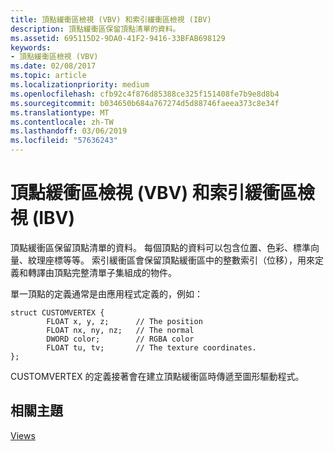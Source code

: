 ```yaml
---
title: 頂點緩衝區檢視 (VBV) 和索引緩衝區檢視 (IBV)
description: 頂點緩衝區保留頂點清單的資料。
ms.assetid: 695115D2-9DA0-41F2-9416-33BFAB698129
keywords:
- 頂點緩衝區檢視 (VBV)
ms.date: 02/08/2017
ms.topic: article
ms.localizationpriority: medium
ms.openlocfilehash: cfb92c4f876d85388ce325f151408fe7b9e8d8b4
ms.sourcegitcommit: b034650b684a767274d5d88746faeea373c8e34f
ms.translationtype: MT
ms.contentlocale: zh-TW
ms.lasthandoff: 03/06/2019
ms.locfileid: "57636243"
---
```

# <a name="vertex-buffer-view-vbv-and-index-buffer-view-ibv"></a>頂點緩衝區檢視 (VBV) 和索引緩衝區檢視 (IBV)


頂點緩衝區保留頂點清單的資料。 每個頂點的資料可以包含位置、色彩、標準向量、紋理座標等等。 索引緩衝區會保留頂點緩衝區中的整數索引（位移），用來定義和轉譯由頂點完整清單子集組成的物件。

單一頂點的定義通常是由應用程式定義的，例如：

``` syntax
struct CUSTOMVERTEX { 
        FLOAT x, y, z;      // The position
        FLOAT nx, ny, nz;   // The normal
        DWORD color;        // RGBA color
        FLOAT tu, tv;       // The texture coordinates. 
}; 
```

CUSTOMVERTEX 的定義接著會在建立頂點緩衝區時傳遞至圖形驅動程式。

## <a name="span-idrelated-topicsspanrelated-topics"></a><span id="related-topics"></span>相關主題


[Views](views.md)

 

 




